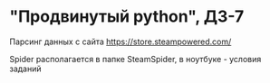 # "Продвинутый python", ДЗ-7

Парсинг данных с сайта https://store.steampowered.com/ 

Spider располагается в папке SteamSpider, в ноутбуке - условия заданий

